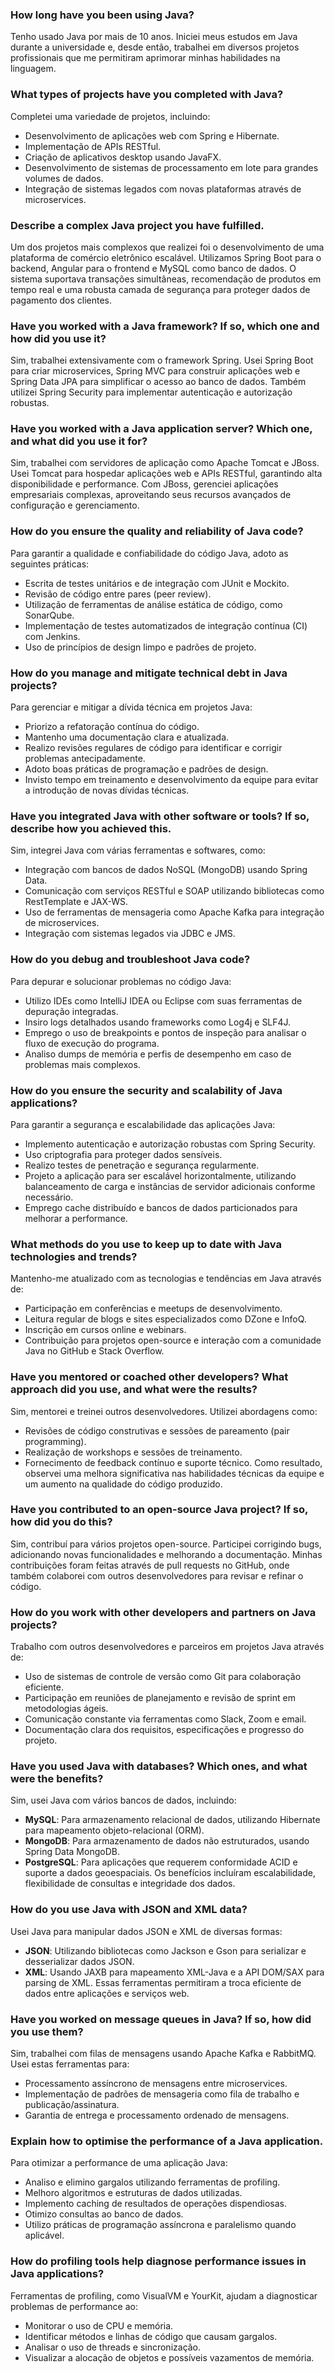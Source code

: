 ### How long have you been using Java?
Tenho usado Java por mais de 10 anos. Iniciei meus estudos em Java durante a universidade e, desde então, trabalhei em diversos projetos profissionais que me permitiram aprimorar minhas habilidades na linguagem.

### What types of projects have you completed with Java?
Completei uma variedade de projetos, incluindo:
- Desenvolvimento de aplicações web com Spring e Hibernate.
- Implementação de APIs RESTful.
- Criação de aplicativos desktop usando JavaFX.
- Desenvolvimento de sistemas de processamento em lote para grandes volumes de dados.
- Integração de sistemas legados com novas plataformas através de microservices.

### Describe a complex Java project you have fulfilled.
Um dos projetos mais complexos que realizei foi o desenvolvimento de uma plataforma de comércio eletrônico escalável. Utilizamos Spring Boot para o backend, Angular para o frontend e MySQL como banco de dados. O sistema suportava transações simultâneas, recomendação de produtos em tempo real e uma robusta camada de segurança para proteger dados de pagamento dos clientes.

### Have you worked with a Java framework? If so, which one and how did you use it?
Sim, trabalhei extensivamente com o framework Spring. Usei Spring Boot para criar microservices, Spring MVC para construir aplicações web e Spring Data JPA para simplificar o acesso ao banco de dados. Também utilizei Spring Security para implementar autenticação e autorização robustas.

### Have you worked with a Java application server? Which one, and what did you use it for?
Sim, trabalhei com servidores de aplicação como Apache Tomcat e JBoss. Usei Tomcat para hospedar aplicações web e APIs RESTful, garantindo alta disponibilidade e performance. Com JBoss, gerenciei aplicações empresariais complexas, aproveitando seus recursos avançados de configuração e gerenciamento.

### How do you ensure the quality and reliability of Java code?
Para garantir a qualidade e confiabilidade do código Java, adoto as seguintes práticas:
- Escrita de testes unitários e de integração com JUnit e Mockito.
- Revisão de código entre pares (peer review).
- Utilização de ferramentas de análise estática de código, como SonarQube.
- Implementação de testes automatizados de integração contínua (CI) com Jenkins.
- Uso de princípios de design limpo e padrões de projeto.

### How do you manage and mitigate technical debt in Java projects?
Para gerenciar e mitigar a dívida técnica em projetos Java:
- Priorizo a refatoração contínua do código.
- Mantenho uma documentação clara e atualizada.
- Realizo revisões regulares de código para identificar e corrigir problemas antecipadamente.
- Adoto boas práticas de programação e padrões de design.
- Invisto tempo em treinamento e desenvolvimento da equipe para evitar a introdução de novas dívidas técnicas.

### Have you integrated Java with other software or tools? If so, describe how you achieved this.
Sim, integrei Java com várias ferramentas e softwares, como:
- Integração com bancos de dados NoSQL (MongoDB) usando Spring Data.
- Comunicação com serviços RESTful e SOAP utilizando bibliotecas como RestTemplate e JAX-WS.
- Uso de ferramentas de mensageria como Apache Kafka para integração de microservices.
- Integração com sistemas legados via JDBC e JMS.

### How do you debug and troubleshoot Java code?
Para depurar e solucionar problemas no código Java:
- Utilizo IDEs como IntelliJ IDEA ou Eclipse com suas ferramentas de depuração integradas.
- Insiro logs detalhados usando frameworks como Log4j e SLF4J.
- Emprego o uso de breakpoints e pontos de inspeção para analisar o fluxo de execução do programa.
- Analiso dumps de memória e perfis de desempenho em caso de problemas mais complexos.

### How do you ensure the security and scalability of Java applications?
Para garantir a segurança e escalabilidade das aplicações Java:
- Implemento autenticação e autorização robustas com Spring Security.
- Uso criptografia para proteger dados sensíveis.
- Realizo testes de penetração e segurança regularmente.
- Projeto a aplicação para ser escalável horizontalmente, utilizando balanceamento de carga e instâncias de servidor adicionais conforme necessário.
- Emprego cache distribuído e bancos de dados particionados para melhorar a performance.

### What methods do you use to keep up to date with Java technologies and trends?
Mantenho-me atualizado com as tecnologias e tendências em Java através de:
- Participação em conferências e meetups de desenvolvimento.
- Leitura regular de blogs e sites especializados como DZone e InfoQ.
- Inscrição em cursos online e webinars.
- Contribuição para projetos open-source e interação com a comunidade Java no GitHub e Stack Overflow.

### Have you mentored or coached other developers? What approach did you use, and what were the results?
Sim, mentorei e treinei outros desenvolvedores. Utilizei abordagens como:
- Revisões de código construtivas e sessões de pareamento (pair programming).
- Realização de workshops e sessões de treinamento.
- Fornecimento de feedback contínuo e suporte técnico.
Como resultado, observei uma melhora significativa nas habilidades técnicas da equipe e um aumento na qualidade do código produzido.

### Have you contributed to an open-source Java project? If so, how did you do this?
Sim, contribuí para vários projetos open-source. Participei corrigindo bugs, adicionando novas funcionalidades e melhorando a documentação. Minhas contribuições foram feitas através de pull requests no GitHub, onde também colaborei com outros desenvolvedores para revisar e refinar o código.

### How do you work with other developers and partners on Java projects?
Trabalho com outros desenvolvedores e parceiros em projetos Java através de:
- Uso de sistemas de controle de versão como Git para colaboração eficiente.
- Participação em reuniões de planejamento e revisão de sprint em metodologias ágeis.
- Comunicação constante via ferramentas como Slack, Zoom e email.
- Documentação clara dos requisitos, especificações e progresso do projeto.

### Have you used Java with databases? Which ones, and what were the benefits?
Sim, usei Java com vários bancos de dados, incluindo:
- **MySQL**: Para armazenamento relacional de dados, utilizando Hibernate para mapeamento objeto-relacional (ORM).
- **MongoDB**: Para armazenamento de dados não estruturados, usando Spring Data MongoDB.
- **PostgreSQL**: Para aplicações que requerem conformidade ACID e suporte a dados geoespaciais.
Os benefícios incluíram escalabilidade, flexibilidade de consultas e integridade dos dados.

### How do you use Java with JSON and XML data?
Usei Java para manipular dados JSON e XML de diversas formas:
- **JSON**: Utilizando bibliotecas como Jackson e Gson para serializar e desserializar dados JSON.
- **XML**: Usando JAXB para mapeamento XML-Java e a API DOM/SAX para parsing de XML.
Essas ferramentas permitiram a troca eficiente de dados entre aplicações e serviços web.

### Have you worked on message queues in Java? If so, how did you use them?
Sim, trabalhei com filas de mensagens usando Apache Kafka e RabbitMQ. Usei estas ferramentas para:
- Processamento assíncrono de mensagens entre microservices.
- Implementação de padrões de mensageria como fila de trabalho e publicação/assinatura.
- Garantia de entrega e processamento ordenado de mensagens.

### Explain how to optimise the performance of a Java application.
Para otimizar a performance de uma aplicação Java:
- Analiso e elimino gargalos utilizando ferramentas de profiling.
- Melhoro algoritmos e estruturas de dados utilizadas.
- Implemento caching de resultados de operações dispendiosas.
- Otimizo consultas ao banco de dados.
- Utilizo práticas de programação assíncrona e paralelismo quando aplicável.

### How do profiling tools help diagnose performance issues in Java applications?
Ferramentas de profiling, como VisualVM e YourKit, ajudam a diagnosticar problemas de performance ao:
- Monitorar o uso de CPU e memória.
- Identificar métodos e linhas de código que causam gargalos.
- Analisar o uso de threads e sincronização.
- Visualizar a alocação de objetos e possíveis vazamentos de memória.
